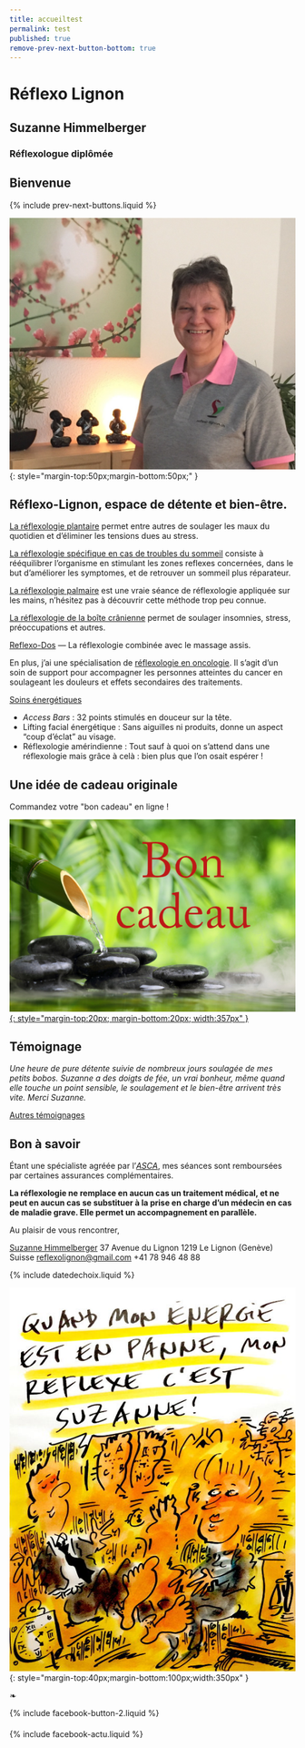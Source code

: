 ```yaml
---
title: accueiltest
permalink: test
published: true
remove-prev-next-button-bottom: true
---
```


# Réflexo Lignon

## Suzanne Himmelberger
### Réflexologue diplômée ###

## Bienvenue

{% include prev-next-buttons.liquid %}

![Suzanne Himmelberger](./images/suzanne-himmelberger-3.jpg){: style="margin-top:50px;margin-bottom:50px;" }

## Réflexo-Lignon, espace de détente et bien-être.

[La réflexologie plantaire](./reflexologie) permet entre autres de soulager les maux du quotidien et d’éliminer les tensions dues au stress.

[La réflexologie spécifique en cas de troubles du sommeil](./reflexologie) consiste à rééquilibrer l’organisme en stimulant les zones reflexes concernées, dans le but d’améliorer les symptomes, et de retrouver un sommeil plus réparateur.

[La réflexologie palmaire](./autres_soins) est une vraie séance de réflexologie appliquée sur les mains, n’hésitez pas à découvrir cette méthode trop peu connue.

[La réflexologie de la boîte crânienne](./autres_soins) permet de soulager insomnies, stress, préoccupations et autres.

[Reflexo-Dos](./autres_soins) — La réflexologie combinée avec le massage assis.

En plus, j’ai une spécialisation de [réflexologie en oncologie](./oncologie). Il s’agit d’un soin de support pour accompagner les personnes atteintes du cancer en soulageant les douleurs et effets secondaires des traitements.

[Soins énergétiques](./soins_énergétiques)

- *Access Bars* : 32 points stimulés en douceur sur la tête.
- Lifting facial énergétique : Sans aiguilles ni produits, donne un aspect “coup d’éclat” au visage.
- Réflexologie amérindienne : Tout sauf à quoi on s’attend dans une réflexologie mais grâce à celà : bien plus que l’on osait espérer !

## Une idée de cadeau originale 


Commandez votre "bon cadeau" en ligne !


[![Bons-cadeaux](./images/bon-cadeau.jpg){: style="margin-top:20px; margin-bottom:20px; width:357px" }](./bons-cadeaux)


## Témoignage

*Une heure de pure détente suivie de nombreux jours soulagée de mes petits bobos. Suzanne a des doigts de fée, un vrai bonheur, même quand elle touche un point sensible, le soulagement et le bien-être arrivent très vite. Merci Suzanne.*

[Autres témoignages](./temoignages)

## Bon à savoir

Étant une spécialiste agréée par l’[*ASCA*](http://www.asca.ch/dc.aspx?content=Assureurs_conventionnes), mes séances sont remboursées par certaines assurances complémentaires.

**La réflexologie ne remplace en aucun cas un traitement médical, et ne peut en aucun cas se substituer à la prise en charge d’un médecin en cas de maladie grave. Elle permet un accompagnement en parallèle.**

Au plaisir de vous rencontrer,

[Suzanne Himmelberger](./presentation)
37 Avenue du Lignon
1219 Le Lignon (Genève)
Suisse
[reflexolignon@gmail.com](mailto:reflexolignon@gmail.com)
<i class="fa fa-mobile"></i> +41 78 946 48 88

{% include datedechoix.liquid %}

![Quand mon énergie est en panne, mon réflexe, c’est Suzanne (Pecub)](./images/pecub-555x742.jpg){: style="margin-top:40px;margin-bottom:100px;width:350px" }

❧

{% include facebook-button-2.liquid %}

<div style="margin-top: 20px"></div>

{% include facebook-actu.liquid %}

